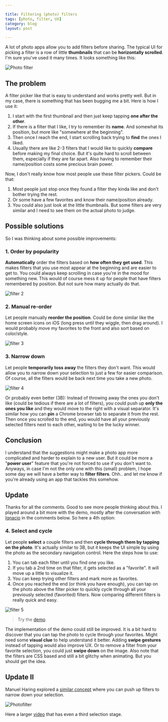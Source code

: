 ```yaml
---

title: Filtering (photo) filters
tags: [photo, filter, UX]
category: blog
layout: post

---
```


A lot of photo apps allow you to add filters before sharing. The typical UI for picking a filter is a row of little __thumbnails__ that can be __horizontally scrolled__. I'm sure you've used it many times. It looks something like this:

![Photo filter](/img/posts/filter-1.jpg)

## The problem
A filter picker like that is easy to understand and works pretty well. But in my case, there is something that has been bugging me a bit. Here is how I use it:

1. I start with the first thumbnail and then just keep tapping __one after the other__.
2. If there is a filter that I like, I try to remember its __name__. And somewhat its position, but more like "somewhere at the beginning".
3. Then once I reach the end, I start scrolling back trying to __find__ the ones I liked.
4. Usually there are like 2-3 filters that I would like to quickly __compare__ before making my final choice. But it's quite hard to scroll between them, especially if they are far apart. Also having to remember their name/position costs some precious brain power. 

Now, I don't really know how most people use these filter pickers. Could be that:

1. Most people just stop once they found a filter they kinda like and don't bother trying the rest.
2. Or some have a few favorites and know their name/position already.
3. You could also just look at the little thumbnails. But some filters are very similar and I need to see them on the actual photo to judge.

## Possible solutions
So I was thinking about some possible improvements:

### 1. Order by popularity
__Automatically__ order the filters based on __how often they get used__. This makes filters that you use most appear at the beginning and are easier to get to. You could always keep scrolling in case you're in the mood for something new. This would of course mess it up for people that have filters remembered by position. But not sure how many actually do that.

![filter 2](/img/posts/filter-2.jpg)


### 2. Manual re-order
Let people manually __reorder the position__. Could be done similar like the home screen icons on iOS (long press until they wiggle, then drag around). I would probably move my favorites to the front and also sort based on color/style.

![filter 3](/img/posts/filter-3.jpg)



### 3. Narrow down
Let people __temporarily toss away__ the filters they don't want. This would allow you to narrow down your selection to just a few for easier comparison. Of course, all the filters would be back next time you take a new photo.

![filter 4](/img/posts/filter-4.gif)

Or probably even better (3B): Instead of throwing away the ones you don't like (could be tedious if there are a lot of filters), you could push up __only the ones you like__ and they would move to the right with a visual separator. It's similar how you can __pin__ a Chrome browser tab to separate it from the rest. Then once you scrolled to the end, you would have all your previously selected filters next to each other, waiting to be the lucky winner.


## Conclusion

I understand that the suggestions might make a photo app more complicated and harder to explain to a new user. But it could be more a "__power user__" feature that you're not forced to use if you don't want to. Anyways, in case I'm not the only one with this (small) problem, I hope some day we will have a better way to __filter filters__. Ohh.. and let me know if you're already using an app that tackles this somehow.






## Update

Thanks for all the comments. Good to see more people thinking about this. I played around a bit more with the demo, mostly after the conversation with [Ignacio](https://twitter.com/iign) in the comments below. So here a 4th option:

### 4. Select and cycle
Let people __select__ a couple filters and then __cycle through them by tapping on the photo__. It's actually similar to 3B, but it keeps the UI simple by using the photo as the secondary navigation control. Here the steps how to use:

1. You can tab each filter until you find one you like.
2. If you tab a 2nd time on that filter, it gets selected as a "favorite". It will move up a little to visualize it.
3. You can keep trying other filters and mark more as favorites.
4. Once you reached the end (or think you have enough), you can tap on the photo above the filter picker to quickly cycle through all your previously selected (favorited) filters. Now comparing different filters is really quick and easy.

![filter 5](/img/posts/filter-5.gif)

> Try the [demo](http://simurai.com/demo/filter/).

The implementation of the demo could still be improved. It is a bit hard to discover that you can tap the photo to cycle through your favorites. Might need some __visual clue__ to help understand it better. Adding __swipe gestures__ instead of tapping would also improve UX. Or to remove a filter from your favorite selection, you could just __swipe down__ on the image. Also note that the filters are CSS based and still a bit glitchy when animating. But you should get the idea.


## Update II

Manuel Haring explored a [similar concept](http://drbl.in/omCo) where you can push up filters to narrow down your selection.

<img alt="Photofilter" src="https://d13yacurqjgara.cloudfront.net/users/86752/screenshots/2002430/photofilter.gif" style="max-width: 400px;">

Here a larger [video](https://dl.dropboxusercontent.com/u/95309344/find-filters-concept.mp4) that has even a third selection stage.
